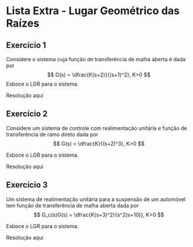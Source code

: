 # Lista Extra - Lugar Geométrico das Raízes

## Exercício 1
Considere o sistema cuja função de transferência de malha aberta é dada por
$$
G(s) = \dfrac{K(s+2)}{(s+1)^2}, K>0
$$
Esboce o LGR para o sistema.

Resolução aqui

## Exercício 2
Considere um sistema de controle com realimentação unitária e função de transferência de ramo direto dada por
$$
G(s) = \dfrac{K}{(s+2)^3}, K>0
$$

Esboce o LGR para o sistema.

Resolução aqui

## Exercício 3
Um sistema de realimentação unitária para a suspensão de um automóvel tem função de transferência de malha aberta dada por
$$
G_c(s)G(s) = \dfrac{K(s+3)^2}{s^2(s+10)}, K>0
$$

Esboce o LGR para o sistema.

Resolução aqui